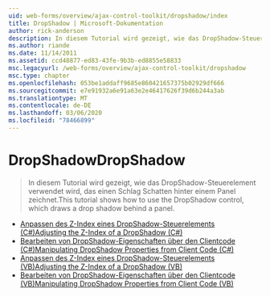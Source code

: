 ```yaml
---
uid: web-forms/overview/ajax-control-toolkit/dropshadow/index
title: DropShadow | Microsoft-Dokumentation
author: rick-anderson
description: In diesem Tutorial wird gezeigt, wie das DropShadow-Steuerelement verwendet wird, das einen Schlag Schatten hinter einem Panel zeichnet.
ms.author: riande
ms.date: 11/14/2011
ms.assetid: ccd48877-ed83-43fe-9b3b-ed8855e58833
msc.legacyurl: /web-forms/overview/ajax-control-toolkit/dropshadow
msc.type: chapter
ms.openlocfilehash: 053be1addaff9685e860421657375b02929df666
ms.sourcegitcommit: e7e91932a6e91a63e2e46417626f39d6b244a3ab
ms.translationtype: MT
ms.contentlocale: de-DE
ms.lasthandoff: 03/06/2020
ms.locfileid: "78466899"
---
```

# <a name="dropshadow"></a><span data-ttu-id="ac247-103">DropShadow</span><span class="sxs-lookup"><span data-stu-id="ac247-103">DropShadow</span></span>

> <span data-ttu-id="ac247-104">In diesem Tutorial wird gezeigt, wie das DropShadow-Steuerelement verwendet wird, das einen Schlag Schatten hinter einem Panel zeichnet.</span><span class="sxs-lookup"><span data-stu-id="ac247-104">This tutorial shows how to use the DropShadow control, which draws a drop shadow behind a panel.</span></span>

- [<span data-ttu-id="ac247-105">Anpassen des Z-Index eines DropShadow-Steuerelements (C#)</span><span class="sxs-lookup"><span data-stu-id="ac247-105">Adjusting the Z-Index of a DropShadow (C#)</span></span>](adjusting-the-z-index-of-a-dropshadow-cs.md)
- [<span data-ttu-id="ac247-106">Bearbeiten von DropShadow-Eigenschaften über den Clientcode (C#)</span><span class="sxs-lookup"><span data-stu-id="ac247-106">Manipulating DropShadow Properties from Client Code (C#)</span></span>](manipulating-dropshadow-properties-from-client-code-cs.md)
- [<span data-ttu-id="ac247-107">Anpassen des Z-Index eines DropShadow-Steuerelements (VB)</span><span class="sxs-lookup"><span data-stu-id="ac247-107">Adjusting the Z-Index of a DropShadow (VB)</span></span>](adjusting-the-z-index-of-a-dropshadow-vb.md)
- [<span data-ttu-id="ac247-108">Bearbeiten von DropShadow-Eigenschaften über den Clientcode (VB)</span><span class="sxs-lookup"><span data-stu-id="ac247-108">Manipulating DropShadow Properties from Client Code (VB)</span></span>](manipulating-dropshadow-properties-from-client-code-vb.md)
